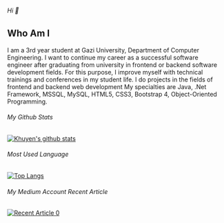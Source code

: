 ###### Hi  👋

## Who Am I

I am a 3rd year student at Gazi University, Department of Computer Engineering.
I want to continue my career as a successful software engineer after graduating from university in frontend or backend software development fields.
For this purpose, I improve myself with technical trainings and conferences in my student life.
I do projects in the fields of frontend and backend web development
My specialties are Java, .Net Framework, MSSQL, MySQL, HTML5, CSS3, Bootstrap 4, Object-Oriented Programming.


###### My Github Stats

[![Khuyen's github stats](https://github-readme-stats.vercel.app/api?username=iremsamur&count_private=true&show_icons=true&theme=radical&hide_rank=false)](https://github.com/iremsamur/github-readme-stats)

###### Most Used Language

[![Top Langs](https://github-readme-stats.vercel.app/api/top-langs/?username=iremsamur)](https://github.com/iremsamur/github-readme-stats)

###### My Medium Account Recent Article

<a target="_blank" href="https://github-readme-medium-recent-article.vercel.app/medium/@iremsamur129/0"><img src="https://github-readme-medium-recent-article.vercel.app/medium/@iremsamur129/0" alt="Recent Article 0">

